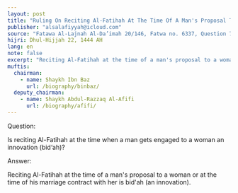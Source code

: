 ```yaml
---
layout: post
title: "Ruling On Reciting Al-Fatihah At The Time Of A Man's Proposal To A Woman"
publisher: "alsalafiyyah@icloud.com"
source: "Fatawa Al-Lajnah Al-Da’imah 20/146, Fatwa no. 6337‏, Question 7"
hijri: Dhul-Hijjah 22, 1444 AH
lang: en
note: false
excerpt: "Reciting Al-Fatihah at the time of a man's proposal to a woman or at the time of his marriage contract with her is bid'ah."
muftis:
  chairman: 
    - name: Shaykh Ibn Baz
      url: /biography/binbaz/
  deputy_chairman:
    - name: Shaykh Abdul-Razzaq Al-Afifi
      url: /biography/afifi/
---
```


Question: 

Is reciting Al-Fatihah at the time when a man gets engaged to a woman an innovation (bid‘ah)? 

Answer: 

Reciting Al-Fatihah at the time of a man's proposal to a woman or at the time of his marriage contract with her is bid'ah (an innovation).

